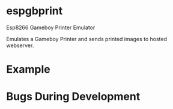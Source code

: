 # espgbprint
Esp8266 Gameboy Printer Emulator

Emulates a Gameboy Printer and sends printed images to hosted webserver.

# Example




# Bugs During Development
